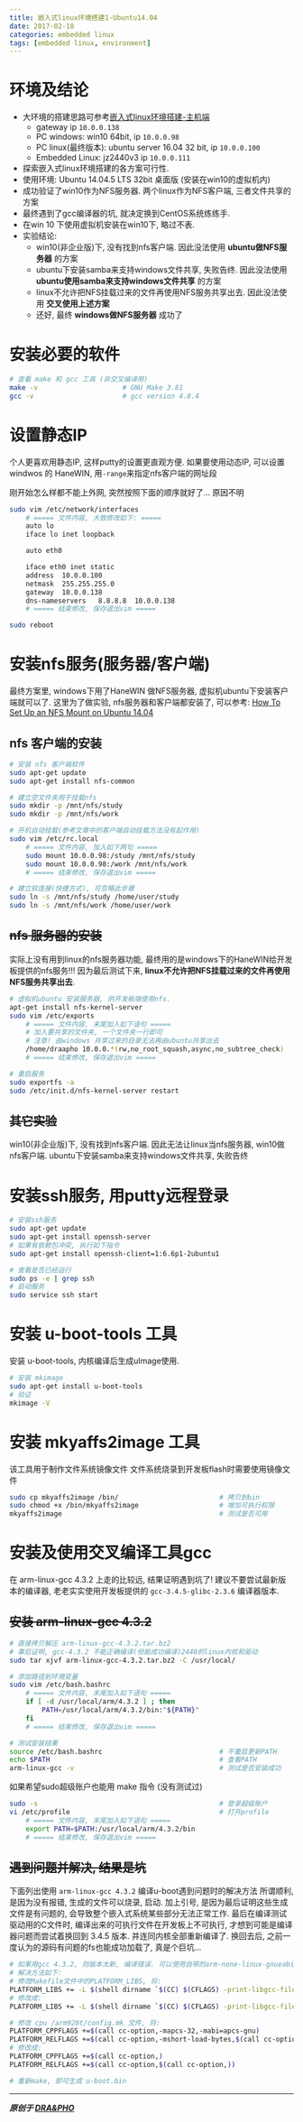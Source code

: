 ```yaml
---
title: 嵌入式linux环境搭建1-Ubuntu14.04
date: 2017-02-18
categories: embedded linux
tags: [embedded linux, environment]
---
```



# 环境及结论

- 大环境的搭建思路可参考[嵌入式linux环境搭建-主机端](https://draapho.github.io/2017/02/16/1705-linux-env/)
  - gateway ip `10.0.0.138`
  - PC windows: win10 64bit, ip `10.0.0.98`
  - PC linux(最终版本): ubuntu server 16.04 32 bit, ip `10.0.0.100`
  - Embedded Linux: jz2440v3 ip `10.0.0.111`
- 探索嵌入式linux环境搭建的各方案可行性.
- 使用环境: Ubuntu 14.04.5 LTS 32bit 桌面版 (安装在win10的虚拟机内)
- 成功验证了win10作为NFS服务器. 两个linux作为NFS客户端, 三者文件共享的方案
- 最终遇到了gcc编译器的坑, 就决定换到CentOS系统练练手.
- 在win 10 下使用虚拟机安装在win10下, 略过不表.
- 实验结论:
  - win10(非企业版)下, 没有找到nfs客户端. 因此没法使用 **ubuntu做NFS服务器** 的方案
  - ubuntu下安装samba来支持windows文件共享, 失败告终. 因此没法使用 **ubuntu使用samba来支持windows文件共享** 的方案
  - linux不允许把NFS挂载过来的文件再使用NFS服务共享出去. 因此没法使用 **交叉使用上述方案**
  - 还好, 最终 **windows做NFS服务器** 成功了

# 安装必要的软件

``` bash
# 查看 make 和 gcc 工具 (非交叉编译用)
make -v                     # GNU Make 3.81
gcc -v                      # gcc version 4.8.4
```


# 设置静态IP
个人更喜欢用静态IP, 这样putty的设置更直观方便.
如果要使用动态IP, 可以设置 windwos 的 HaneWIN, 用`-range`来指定nfs客户端的网址段

刚开始怎么样都不能上外网, 突然按照下面的顺序就好了... 原因不明
``` bash
sudo vim /etc/network/interfaces
    # ===== 文件内容, 大致修改如下: =====
    auto lo
    iface lo inet loopback

    auto eth0

    iface eth0 inet static
    address  10.0.0.100
    netmask  255.255.255.0
    gateway  10.0.0.138
    dns-nameservers   8.8.8.8  10.0.0.138
    # ===== 结束修改, 保存退出vim =====

sudo reboot
```

# 安装nfs服务(服务器/客户端)

最终方案里, windows下用了HaneWIN 做NFS服务器, 虚拟机ubuntu下安装客户端就可以了.
这里为了做实验, nfs服务器和客户端都安装了, 可以参考:
[How To Set Up an NFS Mount on Ubuntu 14.04](https://www.digitalocean.com/community/tutorials/how-to-set-up-an-nfs-mount-on-ubuntu-14-04)


## nfs 客户端的安装

``` bash
# 安装 nfs 客户端软件
sudo apt-get update
sudo apt-get install nfs-common

# 建立空文件夹用于挂载nfs
sudo mkdir -p /mnt/nfs/study
sudo mkdir -p /mnt/nfs/work

# 开机自动挂载(参考文章中的客户端自动挂载方法没有起作用)
sudo vim /etc/rc.local
    # ===== 文件内容, 加入如下两句 =====
    sudo mount 10.0.0.98:/study /mnt/nfs/study
    sudo mount 10.0.0.98:/work /mnt/nfs/work
    # ===== 结束修改, 保存退出vim =====

# 建立软连接(快捷方式), 可忽略此步骤
sudo ln -s /mnt/nfs/study /home/user/study
sudo ln -s /mnt/nfs/work /home/user/work
```

## ~~nfs 服务器的安装~~

实际上没有用到linux的nfs服务器功能, 最终用的是windows下的HaneWIN给开发板提供的nfs服务!!!
因为最后测试下来, **linux不允许把NFS挂载过来的文件再使用NFS服务共享出去**.

``` bash
# 虚拟机ubuntu 安装服务器, 供开发板端使用nfs.
apt-get install nfs-kernel-server
sudo vim /etc/exports
    # ===== 文件内容, 末尾加入如下语句 =====
    # 加入要共享的文件夹, 一个文件夹一行即可
    # 注意! 由windows 共享过来的目录无法再由ubuntu共享出去
    /home/draapho 10.0.0.*(rw,no_root_squash,async,no_subtree_check)
    # ===== 结束修改, 保存退出vim =====

# 重启服务
sudo exportfs -a
sudo /etc/init.d/nfs-kernel-server restart
```

## ~~其它实验~~
win10(非企业版)下, 没有找到nfs客户端. 因此无法让linux当nfs服务器, win10做nfs客户端.
ubuntu下安装samba来支持windows文件共享, 失败告终


# 安装ssh服务, 用putty远程登录

``` bash
# 安装ssh服务
sudo apt-get update
sudo apt-get install openssh-server
# 如果有依赖包冲突, 执行如下指令
sudo apt-get install openssh-client=1:6.6p1-2ubuntu1

# 查看是否已经运行
sudo ps -e | grep ssh
# 启动服务
sudo service ssh start
```

# 安装 u-boot-tools 工具

安装 u-boot-tools, 内核编译后生成uImage使用.
``` bash
# 安装 mkimage
sudo apt-get install u-boot-tools
# 验证
mkimage -V
```


# 安装 mkyaffs2image 工具

该工具用于制作文件系统镜像文件
文件系统烧录到开发板flash时需要使用镜像文件

``` bash
sudo cp mkyaffs2image /bin/                         # 拷贝到bin
sudo chmod +x /bin/mkyaffs2image                    # 增加可执行权限
mkyaffs2image                                       # 测试是否可用
```


# 安装及使用交叉编译工具gcc

在 arm-linux-gcc 4.3.2 上走的比较远, 结果证明遇到坑了!
建议不要尝试最新版本的编译器, 老老实实使用开发板提供的 `gcc-3.4.5-glibc-2.3.6` 编译器版本.

## ~~安装 arm-linux-gcc 4.3.2~~
``` bash
# 直接拷贝解压 arm-linux-gcc-4.3.2.tar.bz2
# 事后证明, gcc-4.3.2 不能正确编译(但能成功编译)2440的linux内核和驱动
sudo tar xjvf arm-linux-gcc-4.3.2.tar.bz2 -C /usr/local/

# 添加路径到环境变量
sudo vim /etc/bash.bashrc
    # ===== 文件内容, 末尾加入如下语句 =====
    if [ -d /usr/local/arm/4.3.2 ] ; then
        PATH=/usr/local/arm/4.3.2/bin:"${PATH}"
    fi
    # ===== 结束修改, 保存退出vim =====

# 测试安装结果
source /etc/bash.bashrc                             # 不重启更新PATH
echo $PATH                                          # 查看PATH
arm-linux-gcc -v                                    # 测试是否安装成功
```


如果希望sudo超级账户也能用 make 指令 (没有测试过)

``` bash
sudo -s                                             # 登录超级账户
vi /etc/profile                                     # 打开profile
    # ===== 文件内容, 末尾加入如下语句 =====
    export PATH=$PATH:/usr/local/arm/4.3.2/bin
    # ===== 结束修改, 保存退出vim =====
```

## ~~遇到问题并解决, 结果是坑~~

下面列出使用 `arm-linux-gcc 4.3.2` 编译u-boot遇到问题时的解决方法
所谓顺利, 是因为没有报错, 生成的文件可以烧录, 启动.
加上引号, 是因为最后证明这些生成文件是有问题的, 会导致整个嵌入式系统某些部分无法正常工作.
最后在编译测试驱动用的C文件时, 编译出来的可执行文件在开发板上不可执行,
才想到可能是编译器问题而尝试着换回到 3.4.5 版本. 并连同内核全部重新编译了.
换回去后, 之前一度认为的源码有问题的fs也能成功加载了, 真是个巨坑...

``` bash
# 如果用gcc 4.3.2, 则版本太新, 编译错误. 可以使用自带的arm-none-linux-gnueabi
# 解决方法如下:
# 修改Makefile文件中的PLATFORM_LIBS, 将:
PLATFORM_LIBS += -L $(shell dirname `$(CC) $(CFLAGS) -print-libgcc-file-name`) -lgcc
# 修改成:
PLATFORM_LIBS += -L $(shell dirname `$(CC) $(CFLAGS) -print-libgcc-file-name`) -lgcc -lc -L /usr/local/arm/4.3.2/arm-none-linux-gnueabi/libc/armv4t/usr/lib

# 修改 cpu /arm920t/config.mk 文件, 将:
PLATFORM_CPPFLAGS +=$(call cc-option,-mapcs-32,-mabi=apcs-gnu)
PLATFORM_RELFLAGS +=$(call cc-option,-mshort-load-bytes,$(call cc-option,-malignment-traps,))
# 修改成:
PLATFORM_CPPFLAGS +=$(call cc-option,)
PLATFORM_RELFLAGS +=$(call cc-option,$(call cc-option,))

# 重新make, 即可生成 u-boot.bin
```


----------

***原创于 [DRA&PHO](https://draapho.github.io/)***